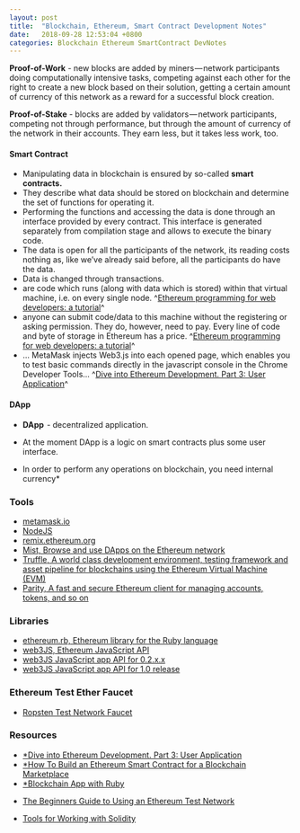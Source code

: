 ```yaml
---
layout: post
title:  "Blockchain, Ethereum, Smart Contract Development Notes"
date:   2018-09-28 12:53:04 +0800
categories: Blockchain Ethereum SmartContract DevNotes
---
```


**Proof-of-Work** - new blocks are added by miners — network participants doing computationally intensive tasks, competing against each other for the right to create a new block based on their solution, getting a certain amount of currency of this network as a reward for a successful block creation.

**Proof-of-Stake** - blocks are added by validators — network participants, competing not through performance, but through the amount of currency of the network in their accounts. They earn less, but it takes less work, too.



#### Smart Contract

- Manipulating data in blockchain is ensured by so-called **smart contracts.**
- They describe what data should be stored on blockchain and determine the set of functions for operating it.
- Performing the functions and accessing the data is done through an interface provided by every contract. This interface is generated separately from compilation stage and allows to execute the binary code.
- The data is open for all the participants of the network, its reading costs nothing as, like we’ve already said before, all the participants do have the data.
- Data is changed through transactions.
- are code which runs (along with data which is stored) within that virtual machine, i.e. on every single node. ^[Ethereum programming for web developers: a tutorial](https://codex.happyfuncorp.com/ethereum-programming-for-web-developers-a-tutorial-9c83f35f531)^
- anyone can submit code/data to this machine without the registering or asking permission. They do, however, need to pay. Every line of code and byte of storage in Ethereum has a price. ^[Ethereum programming for web developers: a tutorial](https://codex.happyfuncorp.com/ethereum-programming-for-web-developers-a-tutorial-9c83f35f531)^
- ... MetaMask injects Web3.js into each opened page, which enables you to test basic commands directly in the javascript console in the Chrome Developer Tools... ^[Dive into Ethereum Development. Part 3: User Application](https://medium.com/@rubyruby.ru/dive-into-ethereum-development-part-3-user-application-107f0a6e5190)^



#### DApp

- **DApp**  - decentralized application.
- At the moment DApp is a logic on smart contracts plus some user interface.

- In order to perform any operations on blockchain, you need internal currency*



### Tools

- [metamask.io](https://metamask.io)
- [NodeJS](https://nodejs.org/en/)
- [remix.ethereum.org](http://remix.ethereum.org)
- [Mist, Browse and use DApps on the Ethereum network](https://github.com/ethereum/mist)
- [Truffle, A world class development environment, testing framework and asset pipeline for blockchains using the Ethereum Virtual Machine (EVM)](https://truffleframework.com)
- [Parity, A fast and secure Ethereum client for managing accounts, tokens, and so on](https://www.parity.io/ethereum/)



### Libraries

- [ethereum.rb, Ethereum library for the Ruby language](https://github.com/EthWorks/ethereum.rb)
- [web3JS, Ethereum JavaScript API](https://github.com/ethereum/web3.js/)
- [web3JS JavaScript app API for 0.2.x.x ](https://github.com/ethereum/wiki/wiki/JavaScript-API)
- [web3JS JavaScript app API for 1.0 release](https://web3js.readthedocs.io/en/1.0/index.html)



### Ethereum Test Ether Faucet

- [Ropsten Test Network Faucet](https://faucet.metamask.io/)


### Resources

- [*Dive into Ethereum Development. Part 3: User Application](https://medium.com/@rubyruby.ru/dive-into-ethereum-development-part-3-user-application-107f0a6e5190)
- [*How To Build an Ethereum Smart Contract for a Blockchain Marketplace](https://rubygarage.org/blog/ethereum-smart-contract-tutorial)
- [*Blockchain App with Ruby](https://www.nopio.com/blog/blockchain-app-ruby/)

* [The Beginners Guide to Using an Ethereum Test Network](https://medium.com/compound-finance/the-beginners-guide-to-using-an-ethereum-test-network-95bbbc85fc1d)

* [Tools for Working with Solidity](https://dzone.com/articles/blockwatch-tools-for-working-with-solidity)

